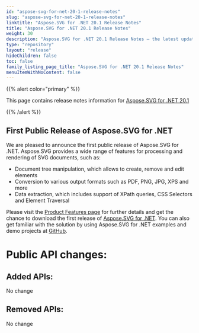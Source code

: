 ```yaml
---
id: "aspose-svg-for-net-20-1-release-notes"
slug: "aspose-svg-for-net-20-1-release-notes"
linktitle: "Aspose.SVG for .NET 20.1 Release Notes"
title: "Aspose.SVG for .NET 20.1 Release Notes"
weight: 30
description: "Aspose.SVG for .NET 20.1 Release Notes – the latest updates and fixes."
type: "repository"
layout: "release"
hideChildren: false
toc: false
family_listing_page_title: "Aspose.SVG for .NET 20.1 Release Notes"
menuItemWithNoContent: false
---
```

{{% alert color="primary" %}}

This page contains release notes information for [Aspose.SVG for .NET 20.1](https://www.nuget.org/packages/Aspose.SVG/)

{{% /alert %}}

## **First Public Release of Aspose.SVG for .NET**

We are pleased to announce the first public release of Aspose.SVG for .NET. Aspose.SVG provides a wide range of features for processing and rendering of SVG documents, such as:

* Document tree manipulation, which allows to create, remove and edit elements
* Conversion to various output formats such as PDF, PNG, JPG, XPS and more
* Data extraction, which includes support of XPath queries, CSS Selectors and Element Traversal

Please visit the [Product Features page](/svg/net/features-list/) for further details and get the chance to download the first release of [Aspose.SVG for .NET](https://releases.aspose.com/svg/net/). You can also get familiar with the solution by using Aspose.SVG for .NET examples and demo projects at [GitHub](https://github.com/aspose-svg/Aspose.SVG-for-.NET).

# **Public API changes:**

## **Added APIs:**

No change

## **Removed APIs:**

No change

